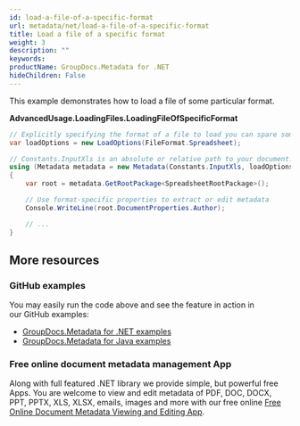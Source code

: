 ```yaml
---
id: load-a-file-of-a-specific-format
url: metadata/net/load-a-file-of-a-specific-format
title: Load a file of a specific format
weight: 3
description: ""
keywords: 
productName: GroupDocs.Metadata for .NET
hideChildren: False
---
```

This example demonstrates how to load a file of some particular format.

**AdvancedUsage.LoadingFiles.LoadingFileOfSpecificFormat**

```csharp
// Explicitly specifying the format of a file to load you can spare some time on detecting the format
var loadOptions = new LoadOptions(FileFormat.Spreadsheet);

// Constants.InputXls is an absolute or relative path to your document. Ex: @"C:\Docs\source.xls"
using (Metadata metadata = new Metadata(Constants.InputXls, loadOptions))
{
	var root = metadata.GetRootPackage<SpreadsheetRootPackage>();

	// Use format-specific properties to extract or edit metadata
	Console.WriteLine(root.DocumentProperties.Author);

	// ...
}
```

## More resources
### GitHub examples
You may easily run the code above and see the feature in action in our GitHub examples:
*   [GroupDocs.Metadata for .NET examples](https://github.com/groupdocs-metadata/GroupDocs.Metadata-for-.NET)    
*   [GroupDocs.Metadata for Java examples](https://github.com/groupdocs-metadata/GroupDocs.Metadata-for-Java)    

### Free online document metadata management App
Along with full featured .NET library we provide simple, but powerful free Apps.
You are welcome to view and edit metadata of PDF, DOC, DOCX, PPT, PPTX, XLS, XLSX, emails, images and more with our free online [Free Online Document Metadata Viewing and Editing App](https://products.groupdocs.app/metadata).
